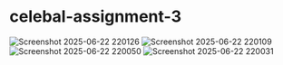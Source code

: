 # celebal-assignment-3
![Screenshot 2025-06-22 220126](https://github.com/user-attachments/assets/2bb03d5e-db70-4beb-a9f5-c8c169140950)
![Screenshot 2025-06-22 220109](https://github.com/user-attachments/assets/1a9ddef3-9407-4f1f-a87b-1840fe56a875)
![Screenshot 2025-06-22 220050](https://github.com/user-attachments/assets/75cd7baf-6142-4998-b6e4-fcee28b3f723)
![Screenshot 2025-06-22 220031](https://github.com/user-attachments/assets/7fc214f7-d4ef-487d-9111-6bdefdfb7dbb)
